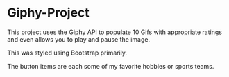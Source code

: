 # Giphy-Project
This project uses the Giphy API to populate 10 Gifs with appropriate ratings and even allows you to play and pause the image. 

This was styled using Bootstrap primarily.

The button items are each some of my favorite hobbies or sports teams.
